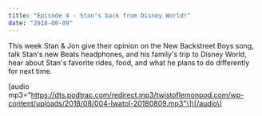 ```yaml
---
title: "Episode 4 - Stan's back from Disney World!"
date: "2018-08-09"
---
```


This week Stan & Jon give their opinion on the New Backstreet Boys song, talk Stan's new Beats headphones, and his family's trip to Disney World, hear about Stan's favorite rides, food, and what he plans to do differently for next time.

\[audio mp3="https://dts.podtrac.com/redirect.mp3/twistoflemonpod.com/wp-content/uploads/2018/08/004-lwatol-20180809.mp3"\]\[/audio\]
